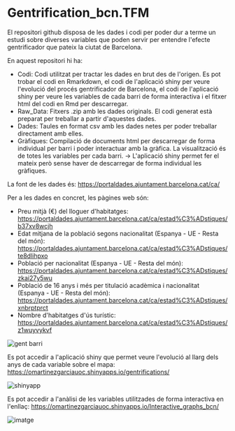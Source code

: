# Gentrification_bcn.TFM

El repositori github disposa de les dades i codi per poder dur a terme un estudi sobre diverses variables que poden servir per entendre l'efecte gentrificador que pateix la ciutat de Barcelona.

En aquest repositori hi ha:
- Codi: Codi utilitzat per tractar les dades en brut des de l'origen. Es pot trobar el codi en Rmarkdown, el codi de l'aplicació shiny per veure l'evolució del procés gentrificador de Barcelona, el codi de l'aplicació shiny per veure les variables de cada barri de forma interactiva i el fitxer html del codi en Rmd per descarregar.
- Raw_Data: Fitxers .zip amb les dades originals. El codi generat està preparat per treballar a partir d'aquestes dades.
- Dades: Taules en format csv amb les dades netes per poder treballar directament amb elles.
- Gràfiques: Compilació de documents html per descarregar de forma individual per barri i poder interactuar amb la gràfica. La visualització és de totes les variables per cada barri. -> L'aplicació shiny permet fer el mateix però sense haver de descarregar de forma individual les gràfiques.

La font de les dades és: https://portaldades.ajuntament.barcelona.cat/ca/

Per a les dades en concret, les pàgines web són:
- Preu mitjà (€) del lloguer d'habitatges: https://portaldades.ajuntament.barcelona.cat/ca/estad%C3%ADstiques/b37xv8wcjh
- Edat mitjana de la població segons nacionalitat (Espanya - UE - Resta del món): https://portaldades.ajuntament.barcelona.cat/ca/estad%C3%ADstiques/te8dlihpxo
- Població per nacionalitat (Espanya - UE - Resta del món): https://portaldades.ajuntament.barcelona.cat/ca/estad%C3%ADstiques/zkai27y5wu
- Població de 16 anys i més per titulació acadèmica i nacionalitat (Espanya - UE - Resta del món): https://portaldades.ajuntament.barcelona.cat/ca/estad%C3%ADstiques/xnbrptprct
- Nombre d'habitatges d'ús turístic: https://portaldades.ajuntament.barcelona.cat/ca/estad%C3%ADstiques/z1wuyvykvf

![gent barri](https://github.com/Gamaor4/gentrification_bcn.TFM/assets/150432861/322bdc1d-d575-4ec4-a21e-c101d5413511)

Es pot accedir a l'aplicació shiny que permet veure l'evolució al llarg dels anys de cada variable sobre el mapa: https://omartinezgarciauoc.shinyapps.io/gentrifications/

![shinyapp](https://github.com/Gamaor4/gentrification_bcn.TFM/assets/150432861/74cc2b36-b85f-4fef-9701-cd5a99402950)

Es pot accedir a l'anàlisi de les variables utilitzades de forma interactiva en l'enllaç: https://omartinezgarciauoc.shinyapps.io/Interactive_graphs_bcn/

![imatge](https://github.com/Gamaor4/gentrification_bcn.TFM/assets/150432861/7d300ced-a8e1-4b7d-aa7d-e3653159bb23)

